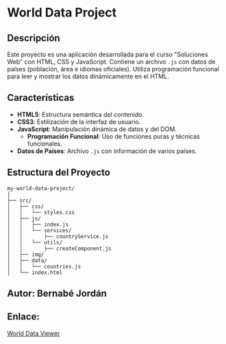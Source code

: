 # World Data Project

## Descripción

Este proyecto es una aplicación desarrollada para el curso "Soluciones Web" con HTML, CSS y JavaScript. Contiene un archivo `.js` con datos de países (población, área e idiomas oficiales). Utiliza programación funcional para leer y mostrar los datos dinámicamente en el HTML.

## Características

- **HTML5**: Estructura semántica del contenido.
- **CSS3**: Estilización de la interfaz de usuario.
- **JavaScript**: Manipulación dinámica de datos y del DOM.
  - **Programación Funcional**: Uso de funciones puras y técnicas funcionales.
- **Datos de Países**: Archivo `.js` con información de varios países.

## Estructura del Proyecto

```plaintext
my-world-data-project/
│
├── src/
│   ├── css/
│   │   └── styles.css
│   ├── js/
│   │   ├── index.js
│   │   └── services/
│   │       ├── countryService.js
│   │   └── utils/
│   │       ├── createComponent.js
│   ├── img/
│   ├── data/
│   │   └── countries.js
│   └── index.html
```
## Autor: Bernabé Jordán
## Enlace:
[World Data Viewer](https://bernydevpe.github.io/world-data-viewer/)
